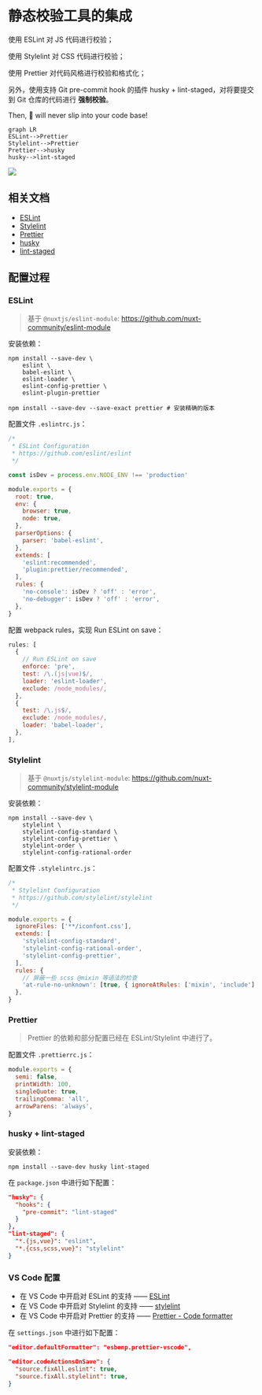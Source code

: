 # 静态校验工具的集成

使用 ESLint 对 JS 代码进行校验；

使用 Stylelint 对 CSS 代码进行校验；

使用 Prettier 对代码风格进行校验和格式化；

另外，使用支持 Git pre-commit hook 的插件 husky + lint-staged，对将要提交到 Git 仓库的代码进行 **强制校验**。

Then, 💩 will never slip into your code base!

```
graph LR
ESLint-->Prettier
Stylelint-->Prettier
Prettier-->husky
husky-->lint-staged
```

![](https://p6-juejin.byteimg.com/tos-cn-i-k3u1fbpfcp/4cbdff1bba7c43399dd3806a564496d1~tplv-k3u1fbpfcp-zoom-1.image)

## 相关文档

- [ESLint](https://github.com/eslint/eslint)
- [Stylelint](https://github.com/stylelint/stylelint)
- [Prettier](https://github.com/prettier/prettier)
- [husky](https://github.com/typicode/husky)
- [lint-staged](https://github.com/okonet/lint-staged)

## 配置过程

### ESLint

> 基于 `@nuxtjs/eslint-module`: https://github.com/nuxt-community/eslint-module

安装依赖：

```
npm install --save-dev \
    eslint \
    babel-eslint \
    eslint-loader \
    eslint-config-prettier \
    eslint-plugin-prettier

npm install --save-dev --save-exact prettier # 安装精确的版本
```

配置文件 `.eslintrc.js`：

```js
/*
 * ESLint Configuration
 * https://github.com/eslint/eslint
 */

const isDev = process.env.NODE_ENV !== 'production'

module.exports = {
  root: true,
  env: {
    browser: true,
    node: true,
  },
  parserOptions: {
    parser: 'babel-eslint',
  },
  extends: [
    'eslint:recommended',
    'plugin:prettier/recommended',
  ],
  rules: {
    'no-console': isDev ? 'off' : 'error',
    'no-debugger': isDev ? 'off' : 'error',
  },
}
```

配置 webpack rules，实现 Run ESLint on save：

```js
rules: [
  {
    // Run ESLint on save
    enforce: 'pre',
    test: /\.(js|vue)$/,
    loader: 'eslint-loader',
    exclude: /node_modules/,
  },
  {
    test: /\.js$/,
    exclude: /node_modules/,
    loader: 'babel-loader',
  },
],
```

### Stylelint

> 基于 `@nuxtjs/stylelint-module`: https://github.com/nuxt-community/stylelint-module

安装依赖：

```
npm install --save-dev \
    stylelint \
    stylelint-config-standard \
    stylelint-config-prettier \
    stylelint-order \
    stylelint-config-rational-order
```

配置文件 `.stylelintrc.js`：

```js
/*
 * Stylelint Configuration
 * https://github.com/stylelint/stylelint
 */

module.exports = {
  ignoreFiles: ['**/iconfont.css'],
  extends: [
    'stylelint-config-standard',
    'stylelint-config-rational-order',
    'stylelint-config-prettier',
  ],
  rules: {
    // 屏蔽一些 scss @mixin 等语法的检查
    'at-rule-no-unknown': [true, { ignoreAtRules: ['mixin', 'include'] }],
  },
}
```

### Prettier

> Prettier 的依赖和部分配置已经在 ESLint/Stylelint 中进行了。

配置文件 `.prettierrc.js`：

```js
module.exports = {
  semi: false,
  printWidth: 100,
  singleQuote: true,
  trailingComma: 'all',
  arrowParens: 'always',
}
```

### husky + lint-staged

安装依赖：

```
npm install --save-dev husky lint-staged
```

在 `package.json` 中进行如下配置：

```json
"husky": {
  "hooks": {
    "pre-commit": "lint-staged"
  }
},
"lint-staged": {
  "*.{js,vue}": "eslint",
  "*.{css,scss,vue}": "stylelint"
}
```

### VS Code 配置

- 在 VS Code 中开启对 ESLint 的支持 —— [ESLint](https://marketplace.visualstudio.com/items?itemName=dbaeumer.vscode-eslint)
- 在 VS Code 中开启对 Stylelint 的支持 —— [stylelint](https://marketplace.visualstudio.com/items?itemName=stylelint.vscode-stylelint)
- 在 VS Code 中开启对 Prettier 的支持 —— [Prettier - Code formatter](https://marketplace.visualstudio.com/items?itemName=esbenp.prettier-vscode)

在 `settings.json` 中进行如下配置：

```json
"editor.defaultFormatter": "esbenp.prettier-vscode",

"editor.codeActionsOnSave": {
  "source.fixAll.eslint": true,
  "source.fixAll.stylelint": true,
}
```
